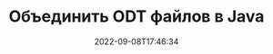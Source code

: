 ---
############################# Static ############################
layout: "auto-gen-merger"
date: 2022-09-08T17:46:34
draft: false
otherformats: csv doc docm docx dot dotm dotx epub html mht mhtml odp ods one otp ott pdf pps ppsx ppt pptx rtf tex tsv txt vdx vsdm vsdx vssm vssx vstm vstx vsx vtx xlam xls xlsb xlsm xlsx xlt xltm xltx xps bmp jpg jpeg png err

############################# Head ############################
head_title: "Объедините ODT файлов с помощью Java и J2SE Documents Merger API"
head_description: "Объедините несколько файлов ODT в Java, используя API слияния документов со всеми данными, стилем и форматированием в качестве исходных документов."

############################# Header ############################
title: "Объединить ODT файлов в Java"
description: "Объедините ODT с несколькими строками кода Java."
bg_image: "https://cms.admin.containerize.com/templates/aspose/App_Themes/V3/images/bg/header1.png"
bg_overlay: false
button:
    enable: true
    icon: "fas fa-arrow-down"
    label: "Скачать бесплатную пробную версию"
    link: "https://downloads.groupdocs.com/merger/java"

############################# SubMenu ############################
submenu:
    enable: true

    left:
        img_alt: "GroupDocs.Merger for Java"
        image: "https://cms.admin.containerize.com/templates/groupdocs/images/product-logos/90x90-noborder/groupdocs-merger-java.png"
        product: "GroupDocs.Merger"
        platform: "Java"

    middle:
        button:

            # button loop
            - link: "https://apireference.groupdocs.com/merger/java"
              text: "Справочник по API"

            # button loop
            - link: "https://github.com/groupdocs-merger"
              text: "Примеры кода"

            # button loop
            - link: "https://products.groupdocs.app/merger/family"
              text: "Живые демонстрации"

            # button loop
            - link: "https://purchase.groupdocs.com/pricing/merger/java"
              text: "Цены"

    right:
        link_download: "https://downloads.groupdocs.com/merger"
        link_learn: "https://docs.groupdocs.com/merger/java"
        link_buy: "https://purchase.groupdocs.com"

############################# About ############################
about:
    enable: true
    title: "Об API GroupDocs.Merger for Java"
    content: |
        Библиотека [GroupDocs.Merger for Java](/ru/merger/java/) предлагает простое решение для безопасного слияния, комбинирования, объединения и разделения документов в широком диапазоне форматов, включая PDF, Microsoft Office ( Word, Excel, PowerPoint, OneNote), OpenDocument, HTML, изображения и многое другое в приложениях Java и J2SE. Добавив всего несколько строк кода, можно выполнять несколько операций с документами, например перемещать, удалять, поворачивать, менять местами, извлекать или изменять ориентацию страниц в документах. API слияния документов также поддерживает предварительный просмотр страниц документа в виде изображения для анализа структуры документа, форматирования и содержимого на странице.
        
        API-интерфейсы GroupDocs.Merge хорошо поддерживаются во всех основных операционных системах и версиях Java, включая J2SE 7.0 (1.7), J2SE 8.0 (1.8), Java 10.

############################# Steps ############################
steps:
    enable: true
    title_left: "Объединение нескольких ODT файлов в Java"
    content_left: |
        [GroupDocs.Merger for Java](/ru/merger/java/) позволяет разработчикам Java легко объединять несколько файлов ODT, выполняя несколько простых шагов.
        
        * Создайте экземпляр **Merge** и передайте путь к исходному документу в качестве параметра конструктора.
        * Вызовите **Join** класса **Merge** и передайте второй путь к исходному документу.
        * Вызовите **Сохранить** класса **Объединение**, чтобы сохранить объединенный документ.

    title_right: "Системные Требования"
    content_right: |
        GroupDocs.Merger for Java API поддерживаются на всех основных платформах и операционных системах. Перед выполнением приведенного ниже кода убедитесь, что в вашей системе установлены следующие предварительные компоненты.

        * Операционные системы: Microsoft Windows, Linux, MacOS
        * Среды разработки: NetBeans, IntelliJ IDEA, Eclipse
        * Фреймворки: J2SE 7.0 (1.7), J2SE 8.0 (1.8), Java 10
        * Загрузите последнюю версию GroupDocs.Merger for Java из [Maven](https://repository.groupdocs.com/webapp/#/artifacts/browse/tree/General/repo/com/groupdocs/groupdocs-merger)
         
    code: |
     {{% merger/additional-styles %}}
     {{< merger/code-merger title="Как объединить файлы ODT, используя пример кода Java">}}

        ```java    
        // Объедините ODT файлов с помощью GroupDocs.Merge for Java API
        // Создать экземпляр слияния с входным документом ODT
        Merger merger = new Merger("input_1.odt");

        // Вызовите метод соединения экземпляра класса Merger и передайте второй путь к исходному документу
        merger.join("input_2.odt");
    
        // Вызовите метод сохранения экземпляра класса Merger для сохранения объединенного документа
        merger.save("merged-file.odt"); 
        ```
     {{< /merger/code-merger >}}

############################# Demos ############################
demos:
    enable: true
    title: "Live Demos — онлайн-приложение для объединения документов"
    content: |
       Объедините несколько ODT файлов прямо сейчас, посетив веб-сайт [GroupDocs.Merger Live Demos](https://products.groupdocs.app/merger/family).
       Живая демонстрация имеет следующие преимущества.
        
############################# About Formats ############################
about_formats:
    enable: true

############################# More Formats ############################
more_formats:
    enable: true
    title: "Объединение других форматов документов"
    content: |
        API слияния документов Java для форматов файлов и изображений. Объедините несколько популярных форматов документов, как указано ниже.

############################# Back to top ###############################
back_to_top:
    enable: true
---